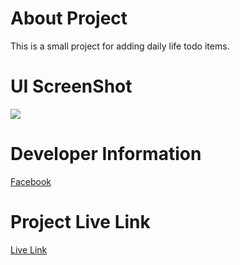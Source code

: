 # About Project 
This is a small project for adding daily life todo items.

# UI ScreenShot
<img src="https://i.ibb.co/VgvBrv4/UI-Screenshot.png">

# Developer Information
[Facebook](https://www.facebook.com/aniksarker1612)

# Project Live Link
[Live Link](https://todo-as.netlify.app/)

